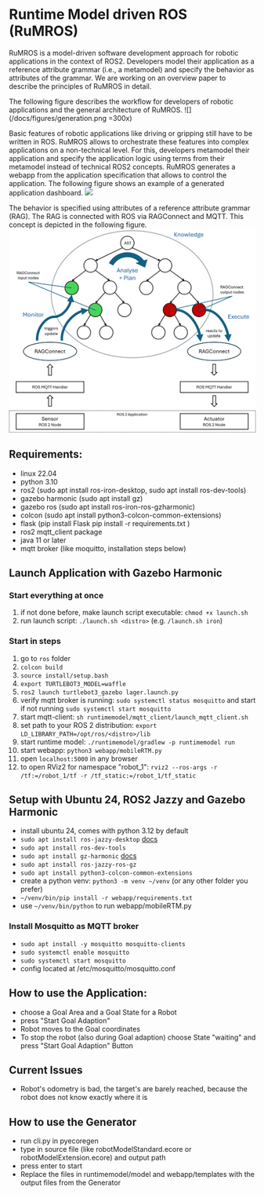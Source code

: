 # Runtime Model driven ROS (RuMROS)

RuMROS is a model-driven software development approach for robotic applications in the context of ROS2.
Developers model their application as a reference attribute grammar (i.e., a metamodel) and specify the behavior as attributes of the grammar.
We are working on an overview paper to describe the principles of RuMROS in detail.

The following figure describes the workflow for developers of robotic applications and the general architecture of RuMROS.
![](/docs/figures/generation.png =300x)

Basic features of robotic applications like driving or gripping still have to be written in ROS. RuMROS allows to orchestrate these features into complex applications on a non-technical level. For this, developers metamodel their application and specify the application logic using terms from their metamodel instead of technical ROS2 concepts. RuMROS generates a webapp from the application specification that allows to control the application. The following figure shows an example of a generated application dashboard.
![](/docs/figures/screenshot-webapp.png)

The behavior is specified using attributes of a reference attribute grammar (RAG). The RAG is connected with ROS via RAGConnect and MQTT. This concept is depicted in the following figure.
![](/docs/figures/mape_k_loop.png)

## Requirements:
- linux 22.04
- python 3.10
- ros2 (sudo apt install ros-iron-desktop, sudo apt install ros-dev-tools)
- gazebo harmonic (sudo apt install gz)
- gazebo ros (sudo apt install ros-iron-ros-gzharmonic)
- colcon (sudo apt install python3-colcon-common-extensions)
- flask (pip install Flask pip install -r requirements.txt )
- ros2 mqtt_client package
- java 11 or later
- mqtt broker (like moquitto, installation steps below)

## Launch Application with Gazebo Harmonic

### Start everything at once

1. if not done before, make launch script executable: ``chmod +x launch.sh``
2. run launch script: ``./launch.sh <distro>`` (e.g. ``/launch.sh iron``)

### Start in steps

1. go to ``ros`` folder
2. ``colcon build``
3. ``source install/setup.bash``
4. ``export TURTLEBOT3_MODEL=waffle``
5. ``ros2 launch turtlebot3_gazebo lager.launch.py``
6. verify mqtt broker is running: ``sudo systemctl status mosquitto`` and start if not running ``sudo systemctl start mosquitto``
7. start mqtt-client: ``sh runtimemodel/mqtt_client/launch_mqtt_client.sh``
8. set path to your ROS 2 distribution: ``export LD_LIBRARY_PATH=/opt/ros/<distro>/lib``
9. start runtime model: ``./runtimemodel/gradlew -p runtimemodel run``
10. start webapp: ``python3 webapp/mobileRTM.py``
11. open ``localhost:5000`` in any browser
12. to open RViz2 for namespace "robot_1": ``rviz2 --ros-args -r /tf:=/robot_1/tf -r /tf_static:=/robot_1/tf_static``



## Setup with Ubuntu 24, ROS2 Jazzy and Gazebo Harmonic
- install ubuntu 24, comes with python 3.12 by default
- ``sudo apt install ros-jazzy-desktop`` [docs](https://docs.ros.org/en/jazzy/Installation.html)
- ``sudo apt install ros-dev-tools``
- ``sudo apt install gz-harmonic`` [docs](https://gazebosim.org/docs/harmonic/install_ubuntu/)
- ``sudo apt install ros-jazzy-ros-gz``
- ``sudo apt install python3-colcon-common-extensions``
- create a python venv: ``python3 -m venv ~/venv`` (or any other folder you prefer)
- ``~/venv/bin/pip install -r webapp/requirements.txt``
- use ``~/venv/bin/python`` to run webapp/mobileRTM.py

### Install Mosquitto as MQTT broker
- ``sudo apt install -y mosquitto mosquitto-clients``
- ``sudo systemctl enable mosquitto``
- ``sudo systemctl start mosquitto``
- config located at /etc/mosquitto/mosquitto.conf



## How to use the Application:
- choose a Goal Area and a Goal State for a Robot
- press "Start Goal Adaption" 
- Robot moves to the Goal coordinates
- To stop the robot (also during Goal adaption) choose State "waiting" and press "Start Goal Adaption" Button

## Current Issues
- Robot's odometry is bad, the target's are barely reached, because the robot does not know exactly where it is

## How to use the Generator
- run cli.py in pyecoregen
- type in source file (like robotModelStandard.ecore or robotModelExtension.ecore) and output path
- press enter to start
- Replace the files in runtimemodel/model and webapp/templates with the output files from the Generator
